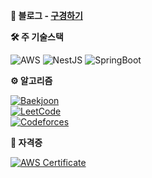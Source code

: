 **📝 블로그 - [구경하기](https://blog.taewan.link)**

**🛠️ 주 기술스택**

![AWS](https://img.shields.io/badge/-AWS-232F3E?style=for-the-badge&logo=amazonaws&logoColor=fff)
![NestJS](https://img.shields.io/badge/-NestJS-E0234D?style=for-the-badge&logo=nestjs&logoColor=fff)
![SpringBoot](https://img.shields.io/badge/-SpringBoot-6DB33F?style=for-the-badge&logo=spring&logoColor=fff)

**⚙️ 알고리즘**

[![Baekjoon](https://img.shields.io/badge/dynamic/json?style=for-the-badge&labelColor=black&color=%230079C4&label=Baekjoon|Solved&query=items[0].solvedCount&url=https://solved.ac/api/v3/search/user?query=fksk94)](https://solved.ac/profile/fksk94) <br/>
[![LeetCode](https://img.shields.io/badge/dynamic/json?style=for-the-badge&labelColor=black&color=%23ffa116&label=LeetCode|Solved&query=solved&url=https%3A%2F%2Fleetcode-badge.vercel.app%2Fapi%2Fusers%2FTaewan-Gu&logo=leetcode&logoColor=yellow)](https://leetcode.com/Taewan-Gu/)<br/>
[![Codeforces](https://img.shields.io/badge/-Specialist-04A79E?style=for-the-badge&labelColor=black&label=codeforces|Guading&logo=codeforces&logoColor=04A79E)](https://codeforces.com/profile/guading)



**🪪 자격증**

[![AWS Certificate](https://img.shields.io/badge/-AWS_Certificated_Developer_Associate-232f3e?style=round-square&logo=amazonaws&logoColor=ffffff&link=https://www.credly.com/badges/dedb275d-2387-43e9-a3e4-01451feac0e0/public_url)](https://www.credly.com/badges/dedb275d-2387-43e9-a3e4-01451feac0e0/public_url)
